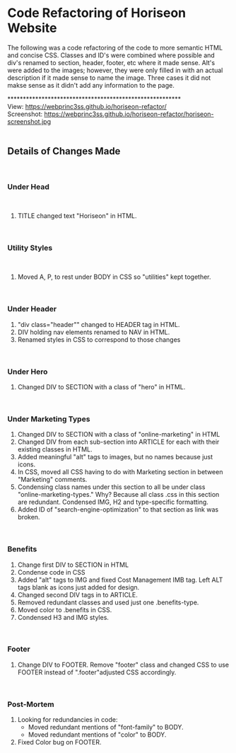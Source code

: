 <h1>Code Refactoring of Horiseon Website</h1>

The following was a code refactoring of the code to more semantic HTML and concise CSS.  Classes and ID's were combined where possible and div's renamed to section, header, footer, etc where it made sense.  Alt's were added to the images; however, they were only filled in with an actual description if it made sense to name the image.  Three cases it did not makse sense as it didn't add any information to the page.

********************************************************<br />
View: https://webprinc3ss.github.io/horiseon-refactor/<br />
Screenshot: https://webprinc3ss.github.io/horiseon-refactor/horiseon-screenshot.jpg<br /><br />

<h2>Details of Changes Made</h2>
   <br />
   <H3>Under Head</H3><br />
      <ol>
         <li>TITLE changed text "Horiseon" in HTML.
      </ol>
      <br />
 
   <H3>Utility Styles</h3>
      <br />
      <ol>
         <li>Moved A, P, to rest under BODY in CSS so "utilities" kept together.</li>
      </ol>
      <br />

   <H3>Under Header</h3>
      <ol>
         <li>"div class="header"" changed to HEADER tag in HTML.</li>
         <li>DIV holding nav elements renamed to NAV in HTML.</li>
         <li>Renamed styles in CSS to correspond to those changes</li>
      </ol>
      <br />

   <H3>Under Hero</h3>
      <ol>
         <li>Changed DIV to SECTION with a class of "hero" in HTML.</li>
      </ol>
      <br />

   <H3>Under Marketing Types</h3>
      <ol>
         <li>Changed DIV to SECTION with a class of "online-marketing" in HTML</li>
         <li>Changed DIV from each sub-section into ARTICLE for each with their existing classes in HTML.</li>
         <li>Added meaningful "alt" tags to images, but no names because just icons.</li>
         <li>In CSS, moved all CSS having to do with Marketing section in between "Marketing" comments.</li>
         <li>Condensing class names under this section to all be under class "online-marketing-types." Why? Because all class .css in this section are redundant.  Condensed IMG, H2 and type-specific formatting.</li>
         <li>Added ID of "search-engine-optimization" to that section as link was broken. </li>
      </ol>
      <br />

   <H3>Benefits</h3>
      <ol>
         <li>Change first DIV to SECTION in HTML</li>
         <li>Condense code in CSS</li>
         <li>Added "alt" tags to IMG and fixed Cost Management IMB tag. Left ALT tags blank as icons just added for design.</li>
         <li>Changed second DIV tags in to ARTICLE.</li>
         <li>Removed redundant classes and used just one .benefits-type.</li>
         <li>Moved color to .benefits in CSS.</li>
         <li>Condensed H3 and IMG styles.</li>
      </ol>
      <br />

   <H3>Footer</h3>
      <ol>
         <li>Change DIV to FOOTER. Remove "footer" class and changed CSS to use FOOTER instead of ".footer"adjusted CSS accordingly.</li>
      </ol>
      <br />

   <H3>Post-Mortem</h3>
      <ol>
         <li>Looking for redundancies in code:
            <ul>
               <li>Moved redundant mentions of "font-family" to BODY.</li>
               <li>Moved redundant mentions of "color" to BODY.</li>
            </ul>
         <li>Fixed Color bug on FOOTER.
      </ol>